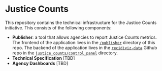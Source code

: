# Justice Counts

This repository contains the technical infrastructure for the Justice Counts initiative. This consists of the following components:

- **Publisher**: a tool that allows agencies to report Justice Counts metrics. The frontend of the application lives in the [`/publisher`](https://github.com/Recidiviz/justice-counts/tree/main/publisher) directory of this repo. The backend of the application lives in the [`recidiviz-data`](https://github.com/Recidiviz/recidiviz-data) Github repo in the [`justice_counts/control_panel`](https://github.com/Recidiviz/recidiviz-data/tree/main/recidiviz/justice_counts/control_panel) directory.
- **Technical Specification** [TBD]
- **Agency Dashboards** [TBD]
